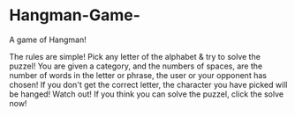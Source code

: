 # Hangman-Game-
A game of Hangman! 

The rules are simple! Pick any letter of the alphabet & try to solve the puzzel! You are given a category, and the numbers of spaces, are the number of words in the letter or phrase, the user or your opponent has chosen! If you don't get the correct letter, the character you have picked will be hanged! Watch out! If you think you can solve the puzzel, click the solve now! 
